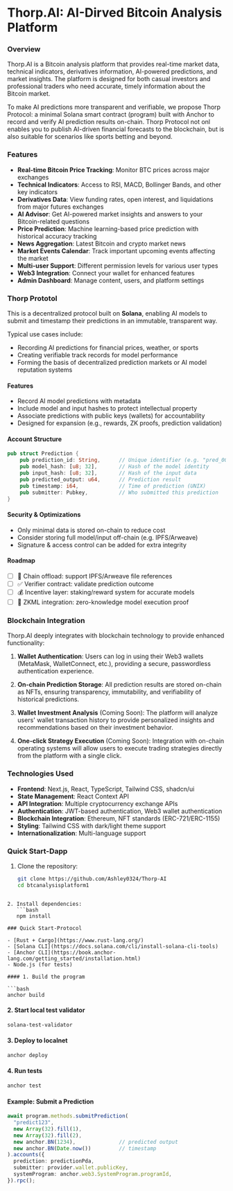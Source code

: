 # Thorp.AI: AI-Dirved Bitcoin Analysis Platform 

### Overview

Thorp.AI is a Bitcoin analysis platform that provides real-time market data, technical indicators, derivatives information, AI-powered predictions, and market insights. The platform is designed for both casual investors and professional traders who need accurate, timely information about the Bitcoin market.

To make AI predictions more transparent and verifiable, we propose Thorp Protocol: a minimal Solana smart contract (program) built with Anchor to record and verify AI prediction results on-chain. Thorp Protocol not onl enables you to publish AI-driven financial forecasts to the blockchain, but is also suitable for scenarios like sports betting and beyond.

### Features

- **Real-time Bitcoin Price Tracking**: Monitor BTC prices across major exchanges
- **Technical Indicators**: Access to RSI, MACD, Bollinger Bands, and other key indicators
- **Derivatives Data**: View funding rates, open interest, and liquidations from major futures exchanges
- **AI Advisor**: Get AI-powered market insights and answers to your Bitcoin-related questions
- **Price Prediction**: Machine learning-based price prediction with historical accuracy tracking
- **News Aggregation**: Latest Bitcoin and crypto market news
- **Market Events Calendar**: Track important upcoming events affecting the market
- **Multi-user Support**: Different permission levels for various user types
- **Web3 Integration**: Connect your wallet for enhanced features
- **Admin Dashboard**: Manage content, users, and platform settings

### Thorp Prototol
This is a decentralized protocol built on **Solana**, enabling AI models to submit and timestamp their predictions in an immutable, transparent way.

Typical use cases include:
- Recording AI predictions for financial prices, weather, or sports
- Creating verifiable track records for model performance
- Forming the basis of decentralized prediction markets or AI model reputation systems

#### Features

- Record AI model predictions with metadata
- Include model and input hashes to protect intellectual property
- Associate predictions with public keys (wallets) for accountability
- Designed for expansion (e.g., rewards, ZK proofs, prediction validation)

#### Account Structure

```rust
pub struct Prediction {
    pub prediction_id: String,      // Unique identifier (e.g. "pred_001")
    pub model_hash: [u8; 32],       // Hash of the model identity
    pub input_hash: [u8; 32],       // Hash of the input data
    pub predicted_output: u64,      // Prediction result
    pub timestamp: i64,             // Time of prediction (UNIX)
    pub submitter: Pubkey,          // Who submitted this prediction
}
```
#### Security & Optimizations

- Only minimal data is stored on-chain to reduce cost
- Consider storing full model/input off-chain (e.g. IPFS/Arweave)
- Signature & access control can be added for extra integrity

#### Roadmap

- [ ] 🔗 Chain offload: support IPFS/Arweave file references
- [ ] ✅ Verifier contract: validate prediction outcome
- [ ] 💰 Incentive layer: staking/reward system for accurate models
- [ ] 🧠 ZKML integration: zero-knowledge model execution proof

### Blockchain Integration

Thorp.AI deeply integrates with blockchain technology to provide enhanced functionality:

1. **Wallet Authentication**: Users can log in using their Web3 wallets (MetaMask, WalletConnect, etc.), providing a secure, passwordless authentication experience.

2. **On-chain Prediction Storage**: All prediction results are stored on-chain as NFTs, ensuring transparency, immutability, and verifiability of historical predictions.

3. **Wallet Investment Analysis** (Coming Soon): The platform will analyze users' wallet transaction history to provide personalized insights and recommendations based on their investment behavior.

4. **One-click Strategy Execution** (Coming Soon): Integration with on-chain operating systems will allow users to execute trading strategies directly from the platform with a single click.

### Technologies Used

- **Frontend**: Next.js, React, TypeScript, Tailwind CSS, shadcn/ui
- **State Management**: React Context API
- **API Integration**: Multiple cryptocurrency exchange APIs
- **Authentication**: JWT-based authentication, Web3 wallet authentication
- **Blockchain Integration**: Ethereum, NFT standards (ERC-721/ERC-1155)
- **Styling**: Tailwind CSS with dark/light theme support
- **Internationalization**: Multi-language support

### Quick Start-Dapp

1. Clone the repository:
   ```bash
   git clone https://github.com/Ashley0324/Thorp-AI
   cd btcanalysisplatform1
```

2. Install dependencies:
   ```bash
   npm install

### Quick Start-Protocol

- [Rust + Cargo](https://www.rust-lang.org/)
- [Solana CLI](https://docs.solana.com/cli/install-solana-cli-tools)
- [Anchor CLI](https://book.anchor-lang.com/getting_started/installation.html)
- Node.js (for tests)

#### 1. Build the program

```bash
anchor build
```

#### 2. Start local test validator

```bash
solana-test-validator
```

#### 3. Deploy to localnet

```bash
anchor deploy
```

#### 4. Run tests

```bash
anchor test
```

#### Example: Submit a Prediction

```ts
await program.methods.submitPrediction(
  "predict123",
  new Array(32).fill(1),
  new Array(32).fill(2),
  new anchor.BN(1234),              // predicted output
  new anchor.BN(Date.now())         // timestamp
).accounts({
  prediction: predictionPda,
  submitter: provider.wallet.publicKey,
  systemProgram: anchor.web3.SystemProgram.programId,
}).rpc();